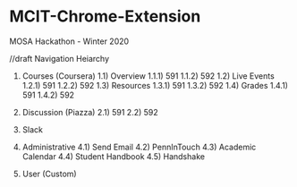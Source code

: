 # MCIT-Chrome-Extension
MOSA Hackathon - Winter 2020


//draft
Navigation Heiarchy

1) Courses (Coursera)
  1.1) Overview
    1.1.1) 591
    1.1.2) 592
  1.2) Live Events
    1.2.1) 591
    1.2.2) 592
  1.3) Resources
    1.3.1) 591
    1.3.2) 592
  1.4) Grades
    1.4.1) 591
    1.4.2) 592
    
2) Discussion (Piazza)
  2.1) 591
  2.2) 592
  
3) Slack

4) Administrative
  4.1) Send Email
  4.2) PennInTouch
  4.3) Academic Calendar
  4.4) Student Handbook
  4.5) Handshake
  
5) User (Custom)
